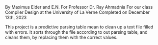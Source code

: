 By Maximus Elder and E.N.
For Professor Dr. Ray Ahmadnia
For our class Compiler Design at the University of La Verne
Completed on December 13th, 2023

This project is a predictive parsing table mean to clean up a text file filled with errors. It sorts through the file according to out parsing table, and cleans them, by replacing them with the correct values.
